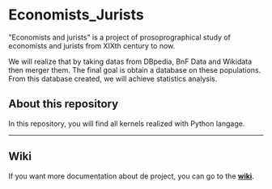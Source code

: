 # Economists_Jurists

"Economists and jurists" is a project of prosoprographical study of economists and jurists from XIXth century to now. 

We will realize that by taking datas from DBpedia, BnF Data and Wikidata then merger them. The final goal is obtain a database on these populations. From this database created, we will achieve statistics analysis. 

## About this repository

In this repository, you will find all kernels realized with Python langage. 

-------------- 

## Wiki

If you want more documentation about de project, you can go to the **[wiki](https://github.com/Semantic-Data-for-Humanities/Economists_Jurists/wiki|wiki)**.

